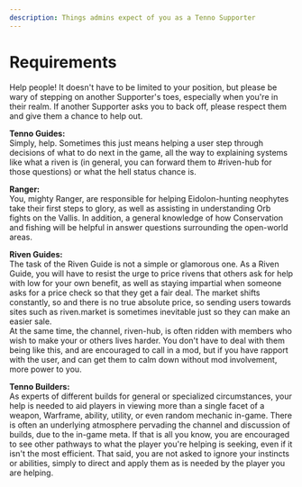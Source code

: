 ```yaml
---
description: Things admins expect of you as a Tenno Supporter
---
```


# Requirements

Help people! It doesn't have to be limited to your position, but please be wary of stepping on another Supporter's toes, especially when you're in their realm. If another Supporter asks you to back off, please respect them and give them a chance to help out.

**Tenno Guides:**  
Simply, help. Sometimes this just means helping a user step through decisions of what to do next in the game, all the way to explaining systems like what a riven is \(in general, you can forward them to \#riven-hub for those questions\) or what the hell status chance is.

**Ranger:**  
You, mighty Ranger, are responsible for helping Eidolon-hunting neophytes take their first steps to glory, as well as assisting in understanding Orb fights on the Vallis. In addition, a general knowledge of how Conservation and fishing will be helpful in answer questions surrounding the open-world areas.

**Riven Guides:**  
The task of the Riven Guide is not a simple or glamorous one. As a Riven Guide, you will have to resist the urge to price rivens that others ask for help with low for your own benefit, as well as staying impartial when someone asks for a price check so that they get a fair deal. The market shifts constantly, so and there is no true absolute price, so sending users towards sites such as riven.market is sometimes inevitable just so they can make an easier sale.   
At the same time, the channel, riven-hub, is often ridden with members who wish to make your or others lives harder. You don't have to deal with them being like this, and are encouraged to call in a mod, but if you have rapport with the user, and can get them to calm down without mod involvement, more power to you.

**Tenno Builders:**  
As experts of different builds for general or specialized circumstances, your help is needed to aid players in viewing more than a single facet of a weapon, Warframe, ability, utility, or even random mechanic in-game. There is often an underlying atmosphere pervading the channel and discussion of builds, due to the in-game meta. If that is all you know, you are encouraged to see other pathways to what the player you're helping is seeking, even if it isn't the most efficient. That said, you are not asked to ignore your instincts or abilities, simply to direct and apply them as is needed by the player you are helping.

